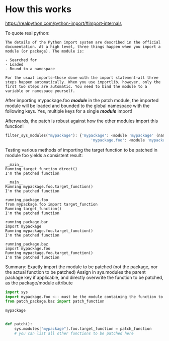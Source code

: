 # How this works

https://realpython.com/python-import/#import-internals

To quote real python:

```text
The details of the Python import system are described in the official documentation. At a high level, three things happen when you import a module (or package). The module is:  

- Searched for
- Loaded
- Bound to a namespace

For the usual imports—those done with the import statement—all three steps happen automatically. When you use importlib, however, only the first two steps are automatic. You need to bind the module to a variable or namespace yourself.  
```

After importing mypackage.foo ___module___ in the patch module, the imported module will be loaded and bounded to the global namespace with the following keys. Yes, multiple keys for a single ___module___ import!

Afterwards, the patch is robust against how the other modules import this function!

```python
filter_sys_modules("mypackage"): {'mypackage': <module 'mypackage' (namespace)>,
                                      'mypackage.foo': <module 'mypackage.foo' from '/Users/foorx/Developer/python_patching_experiment/mypackage/foo.py'>}
```

Testing various methods of importing the target function to be patched in module foo yields a consistent result:

```text
__main__
Running target_function_direct()
I'm the patched function

__main__
Running mypackage.foo.target_function()
I'm the patched function

running_package.foo
from mypackage.foo import target_function
Running target_function()
I'm the patched function

running_package.bar
import mypackage
Running mypackage.foo.target_function()
I'm the patched function

running_package.baz
import mypackage.foo
Running mypackage.foo.target_function()
I'm the patched function
```

Summary:
Exactly import the module to be patched (not the package, nor the actual function to be patched)
Assign in sys.modules the parent package key if applicable, and directly overwrite the function to be patched, as the package/module attribute

```python
import sys
import mypackage.foo <-- must be the module containing the function to be patched, not just the package! Nor the function itself! No 'from' import syntax should be used here
from patch_package.baz import patch_function

mypackage


def patch():
    sys.modules["mypackage"].foo.target_function = patch_function
    # you can list all other functions to be patched here
```
